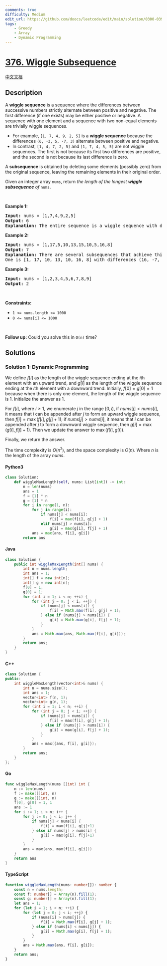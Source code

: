 ```yaml
---
comments: true
difficulty: Medium
edit_url: https://github.com/doocs/leetcode/edit/main/solution/0300-0399/0376.Wiggle%20Subsequence/README_EN.md
tags:
    - Greedy
    - Array
    - Dynamic Programming
---
```


<!-- problem:start -->

# [376. Wiggle Subsequence](https://leetcode.com/problems/wiggle-subsequence)

[中文文档](/solution/0300-0399/0376.Wiggle%20Subsequence/README.md)

## Description

<!-- description:start -->

<p>A <strong>wiggle sequence</strong> is a sequence where the differences between successive numbers strictly alternate between positive and negative. The first difference (if one exists) may be either positive or negative. A sequence with one element and a sequence with two non-equal elements are trivially wiggle sequences.</p>

<ul>
	<li>For example, <code>[1, 7, 4, 9, 2, 5]</code> is a <strong>wiggle sequence</strong> because the differences <code>(6, -3, 5, -7, 3)</code> alternate between positive and negative.</li>
	<li>In contrast, <code>[1, 4, 7, 2, 5]</code> and <code>[1, 7, 4, 5, 5]</code> are not wiggle sequences. The first is not because its first two differences are positive, and the second is not because its last difference is zero.</li>
</ul>

<p>A <strong>subsequence</strong> is obtained by deleting some elements (possibly zero) from the original sequence, leaving the remaining elements in their original order.</p>

<p>Given an integer array <code>nums</code>, return <em>the length of the longest <strong>wiggle subsequence</strong> of </em><code>nums</code>.</p>

<p>&nbsp;</p>
<p><strong class="example">Example 1:</strong></p>

<pre>
<strong>Input:</strong> nums = [1,7,4,9,2,5]
<strong>Output:</strong> 6
<strong>Explanation:</strong> The entire sequence is a wiggle sequence with differences (6, -3, 5, -7, 3).
</pre>

<p><strong class="example">Example 2:</strong></p>

<pre>
<strong>Input:</strong> nums = [1,17,5,10,13,15,10,5,16,8]
<strong>Output:</strong> 7
<strong>Explanation:</strong> There are several subsequences that achieve this length.
One is [1, 17, 10, 13, 10, 16, 8] with differences (16, -7, 3, -3, 6, -8).
</pre>

<p><strong class="example">Example 3:</strong></p>

<pre>
<strong>Input:</strong> nums = [1,2,3,4,5,6,7,8,9]
<strong>Output:</strong> 2
</pre>

<p>&nbsp;</p>
<p><strong>Constraints:</strong></p>

<ul>
	<li><code>1 &lt;= nums.length &lt;= 1000</code></li>
	<li><code>0 &lt;= nums[i] &lt;= 1000</code></li>
</ul>

<p>&nbsp;</p>
<p><strong>Follow up:</strong> Could you solve this in <code>O(n)</code> time?</p>

<!-- description:end -->

## Solutions

<!-- solution:start -->

### Solution 1: Dynamic Programming

We define $f[i]$ as the length of the wiggle sequence ending at the $i$th element with an upward trend, and $g[i]$ as the length of the wiggle sequence ending at the $i$th element with a downward trend. Initially, $f[0] = g[0] = 1$ because when there is only one element, the length of the wiggle sequence is $1$. Initialize the answer as $1$.

For $f[i]$, where $i \geq 1$, we enumerate $j$ in the range $[0, i)$, if $nums[j] < nums[i]$, it means that $i$ can be appended after $j$ to form an upward wiggle sequence, then $f[i] = \max(f[i], g[j] + 1)$; if $nums[j] > nums[i]$, it means that $i$ can be appended after $j$ to form a downward wiggle sequence, then $g[i] = \max(g[i], f[j] + 1)$. Then we update the answer to $\max(f[i], g[i])$.

Finally, we return the answer.

The time complexity is $O(n^2)$, and the space complexity is $O(n)$. Where $n$ is the length of the array $nums$.

<!-- tabs:start -->

#### Python3

```python
class Solution:
    def wiggleMaxLength(self, nums: List[int]) -> int:
        n = len(nums)
        ans = 1
        f = [1] * n
        g = [1] * n
        for i in range(1, n):
            for j in range(i):
                if nums[j] < nums[i]:
                    f[i] = max(f[i], g[j] + 1)
                elif nums[j] > nums[i]:
                    g[i] = max(g[i], f[j] + 1)
            ans = max(ans, f[i], g[i])
        return ans
```

#### Java

```java
class Solution {
    public int wiggleMaxLength(int[] nums) {
        int n = nums.length;
        int ans = 1;
        int[] f = new int[n];
        int[] g = new int[n];
        f[0] = 1;
        g[0] = 1;
        for (int i = 1; i < n; ++i) {
            for (int j = 0; j < i; ++j) {
                if (nums[j] < nums[i]) {
                    f[i] = Math.max(f[i], g[j] + 1);
                } else if (nums[j] > nums[i]) {
                    g[i] = Math.max(g[i], f[j] + 1);
                }
            }
            ans = Math.max(ans, Math.max(f[i], g[i]));
        }
        return ans;
    }
}
```

#### C++

```cpp
class Solution {
public:
    int wiggleMaxLength(vector<int>& nums) {
        int n = nums.size();
        int ans = 1;
        vector<int> f(n, 1);
        vector<int> g(n, 1);
        for (int i = 1; i < n; ++i) {
            for (int j = 0; j < i; ++j) {
                if (nums[j] < nums[i]) {
                    f[i] = max(f[i], g[j] + 1);
                } else if (nums[j] > nums[i]) {
                    g[i] = max(g[i], f[j] + 1);
                }
            }
            ans = max({ans, f[i], g[i]});
        }
        return ans;
    }
};
```

#### Go

```go
func wiggleMaxLength(nums []int) int {
	n := len(nums)
	f := make([]int, n)
	g := make([]int, n)
	f[0], g[0] = 1, 1
	ans := 1
	for i := 1; i < n; i++ {
		for j := 0; j < i; j++ {
			if nums[j] < nums[i] {
				f[i] = max(f[i], g[j]+1)
			} else if nums[j] > nums[i] {
				g[i] = max(g[i], f[j]+1)
			}
		}
		ans = max(ans, max(f[i], g[i]))
	}
	return ans
}
```

#### TypeScript

```ts
function wiggleMaxLength(nums: number[]): number {
    const n = nums.length;
    const f: number[] = Array(n).fill(1);
    const g: number[] = Array(n).fill(1);
    let ans = 1;
    for (let i = 1; i < n; ++i) {
        for (let j = 0; j < i; ++j) {
            if (nums[i] > nums[j]) {
                f[i] = Math.max(f[i], g[j] + 1);
            } else if (nums[i] < nums[j]) {
                g[i] = Math.max(g[i], f[j] + 1);
            }
        }
        ans = Math.max(ans, f[i], g[i]);
    }
    return ans;
}
```

<!-- tabs:end -->

<!-- solution:end -->

<!-- problem:end -->
